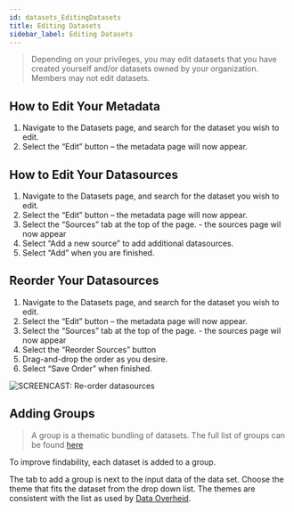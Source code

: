 ```yaml
---
id: datasets_EditingDatasets
title: Editing Datasets
sidebar_label: Editing Datasets
---
```

> Depending on your privileges, you may edit datasets that you have created yourself and/or datasets owned by your organization. Members may not edit datasets.


## How to Edit Your Metadata
1. Navigate to the Datasets page, and search for the dataset you wish to edit.
2. Select the “Edit” button – the metadata page will now appear. 

## How to Edit Your Datasources
1. Navigate to the Datasets page, and search for the dataset you wish to edit.
2. Select the “Edit” button – the metadata page will now appear. 
3. Select the “Sources” tab at the top of the page. - the sources page wil now appear
4. Select “Add a new source” to add additional datasources.
5. Select “Add” when you are finished.

## Reorder Your Datasources
1. Navigate to the Datasets page, and search for the dataset you wish to edit.
2. Select the “Edit” button – the metadata page will now appear. 
3. Select the “Sources” tab at the top of the page. - the sources page wil now appear
4. Select the “Reorder Sources” button 
5. Drag-and-drop the order as you desire. 
6. Select “Save Order” when finished.

<img class="gifShadow" src="/docs/assets/Dataplatform/EditingDatasets/dataplatform_user_EditingDataset_Reorder.gif" alt="SCREENCAST: Re-order datasources">

## Adding Groups
>A group is a thematic bundling of datasets. The full list of groups can be found <a href="https://data.overheid.nl/data/group" target="_blank" rel="noreferrer noopener">here</a>

To improve findability, each dataset is added to a group. 

The tab to add a group is next to the input data of the data set. Choose the theme that fits the dataset from the drop down list. The themes are consistent with the list as used by <a href="https://data.overheid.nl" target="_blank">Data Overheid</a>.
